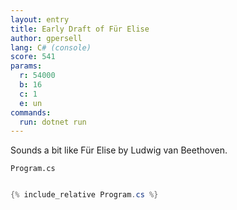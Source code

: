```yaml
---
layout: entry
title: Early Draft of Für Elise
author: gpersell
lang: C# (console)
score: 541
params:
  r: 54000
  b: 16
  c: 1
  e: un
commands:
  run: dotnet run
---
```


Sounds a bit like Für Elise by Ludwig van Beethoven.

`Program.cs`
```cs

{% include_relative Program.cs %}

```
